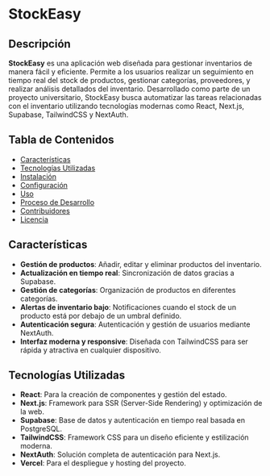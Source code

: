 # StockEasy

## Descripción

**StockEasy** es una aplicación web diseñada para gestionar inventarios de manera fácil y eficiente. Permite a los usuarios realizar un seguimiento en tiempo real del stock de productos, gestionar categorías, proveedores, y realizar análisis detallados del inventario. Desarrollado como parte de un proyecto universitario, StockEasy busca automatizar las tareas relacionadas con el inventario utilizando tecnologías modernas como React, Next.js, Supabase, TailwindCSS y NextAuth.

## Tabla de Contenidos

- [Características](#características)
- [Tecnologías Utilizadas](#tecnologías-utilizadas)
- [Instalación](#instalación)
- [Configuración](#configuración)
- [Uso](#uso)
- [Proceso de Desarrollo](#proceso-de-desarrollo)
- [Contribuidores](#contribuidores)
- [Licencia](#licencia)

## Características

- **Gestión de productos**: Añadir, editar y eliminar productos del inventario.
- **Actualización en tiempo real**: Sincronización de datos gracias a Supabase.
- **Gestión de categorías**: Organización de productos en diferentes categorías.
- **Alertas de inventario bajo**: Notificaciones cuando el stock de un producto está por debajo de un umbral definido.
- **Autenticación segura**: Autenticación y gestión de usuarios mediante NextAuth.
- **Interfaz moderna y responsive**: Diseñada con TailwindCSS para ser rápida y atractiva en cualquier dispositivo.

## Tecnologías Utilizadas

- **React**: Para la creación de componentes y gestión del estado.
- **Next.js**: Framework para SSR (Server-Side Rendering) y optimización de la web.
- **Supabase**: Base de datos y autenticación en tiempo real basada en PostgreSQL.
- **TailwindCSS**: Framework CSS para un diseño eficiente y estilización moderna.
- **NextAuth**: Solución completa de autenticación para Next.js.
- **Vercel**: Para el despliegue y hosting del proyecto.

